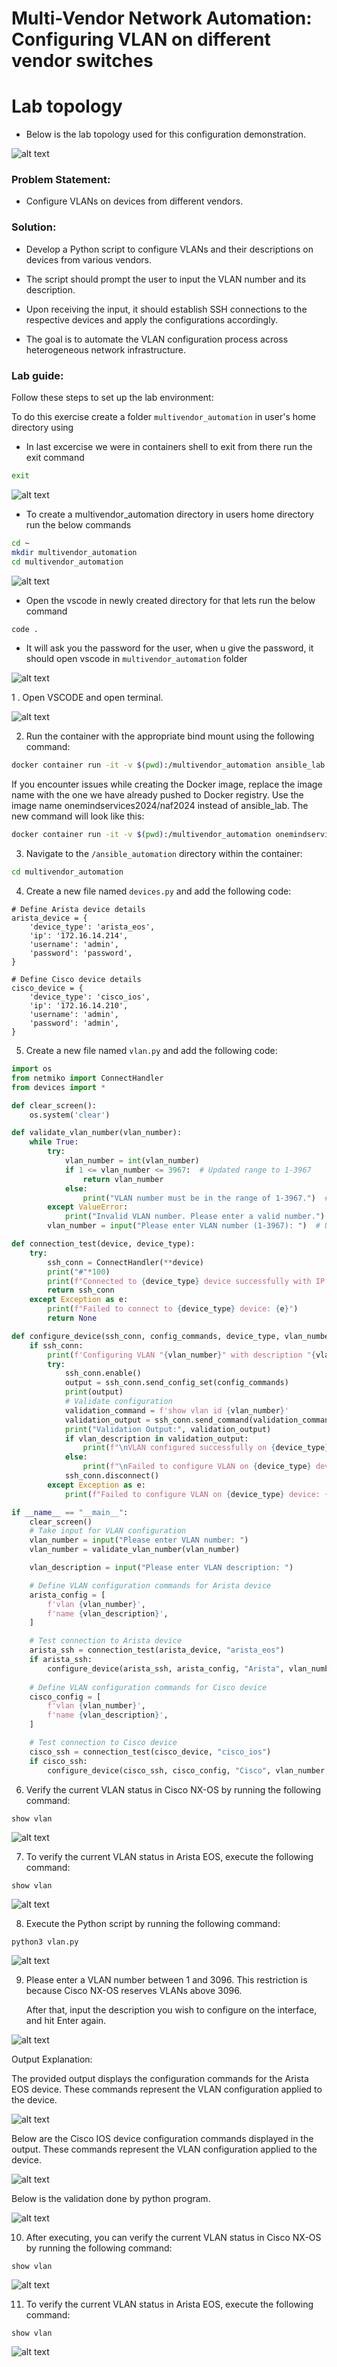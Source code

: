 # Multi-Vendor Network Automation: Configuring VLAN on different vendor switches

# Lab topology
* Below is the lab topology used for this configuration demonstration.


![alt text](./assets/image.png)

### Problem Statement:
* Configure VLANs on devices from different vendors.

### Solution:
* Develop a Python script to configure VLANs and their descriptions on devices from various vendors.

* The script should prompt the user to input the VLAN number and its description.

* Upon receiving the input, it should establish SSH connections to the respective devices and apply the configurations accordingly.

* The goal is to automate the VLAN configuration process across heterogeneous network infrastructure.


### Lab guide:
Follow these steps to set up the lab environment:

To do this exercise create a folder `multivendor_automation` in user's home directory using
- In last excercise we were in containers shell to exit from there run the exit command
```sh
exit
```
![alt text](./assets/image-38.png)
- To create a multivendor_automation directory in users home directory run the below commands
```sh
cd ~
mkdir multivendor_automation
cd multivendor_automation
```
![alt text](./assets/image-43.png)

- Open the vscode in newly created directory for that lets run the below command
```sh
code .
```

- It will ask you the password for the user, when u give the password, it should open vscode in `multivendor_automation` folder

![alt text](./assets/image-40.png)

1 . Open VSCODE and open terminal.

![alt text](./assets/image-41.png)

2. Run the container with the appropriate bind mount using the following command:

```sh
docker container run -it -v $(pwd):/multivendor_automation ansible_lab
```
If you encounter issues while creating the Docker image, replace the image name with the one we have already pushed to Docker registry. Use the image name onemindservices2024/naf2024 instead of ansible_lab. The new command will look like this:
```sh
docker container run -it -v $(pwd):/multivendor_automation onemindservices2024/naf2024
```

3. Navigate to the `/ansible_automation` directory within the container:

```sh
cd multivendor_automation
```

4. Create a new file named `devices.py` and add the following code:

```inventory
# Define Arista device details
arista_device = {
    'device_type': 'arista_eos',
    'ip': '172.16.14.214',
    'username': 'admin',
    'password': 'password',
}

# Define Cisco device details
cisco_device = {
    'device_type': 'cisco_ios',
    'ip': '172.16.14.210',
    'username': 'admin',
    'password': 'admin',
}
```
5. Create a new file named `vlan.py` and add the following code:

```python
import os
from netmiko import ConnectHandler
from devices import *

def clear_screen():
    os.system('clear')

def validate_vlan_number(vlan_number):
    while True:
        try:
            vlan_number = int(vlan_number)
            if 1 <= vlan_number <= 3967:  # Updated range to 1-3967
                return vlan_number
            else:
                print("VLAN number must be in the range of 1-3967.")  # Updated error message
        except ValueError:
            print("Invalid VLAN number. Please enter a valid number.")
        vlan_number = input("Please enter VLAN number (1-3967): ")  # Updated prompt

def connection_test(device, device_type):
    try:
        ssh_conn = ConnectHandler(**device)
        print("#"*100)
        print(f"Connected to {device_type} device successfully with IP address: {device['ip']}")
        return ssh_conn
    except Exception as e:
        print(f"Failed to connect to {device_type} device: {e}")
        return None

def configure_device(ssh_conn, config_commands, device_type, vlan_number, vlan_description):
    if ssh_conn:
        print(f'Configuring VLAN "{vlan_number}" with description "{vlan_description}" on {device_type} device...')
        try:
            ssh_conn.enable()
            output = ssh_conn.send_config_set(config_commands)
            print(output)
            # Validate configuration
            validation_command = f'show vlan id {vlan_number}'
            validation_output = ssh_conn.send_command(validation_command)
            print("Validation Output:", validation_output)
            if vlan_description in validation_output:
                print(f"\nVLAN configured successfully on {device_type} device.")
            else:
                print(f"\nFailed to configure VLAN on {device_type} device.")
            ssh_conn.disconnect()
        except Exception as e:
            print(f"Failed to configure VLAN on {device_type} device: {e}")

if __name__ == "__main__":
    clear_screen()
    # Take input for VLAN configuration
    vlan_number = input("Please enter VLAN number: ")
    vlan_number = validate_vlan_number(vlan_number)

    vlan_description = input("Please enter VLAN description: ")

    # Define VLAN configuration commands for Arista device
    arista_config = [
        f'vlan {vlan_number}',
        f'name {vlan_description}',
    ]

    # Test connection to Arista device
    arista_ssh = connection_test(arista_device, "arista_eos")
    if arista_ssh:
        configure_device(arista_ssh, arista_config, "Arista", vlan_number, vlan_description)
    
    # Define VLAN configuration commands for Cisco device
    cisco_config = [
        f'vlan {vlan_number}',
        f'name {vlan_description}',
    ]

    # Test connection to Cisco device
    cisco_ssh = connection_test(cisco_device, "cisco_ios")
    if cisco_ssh:
        configure_device(cisco_ssh, cisco_config, "Cisco", vlan_number, vlan_description)
```
6. Verify the current VLAN status in Cisco NX-OS by running the following command:

```code
show vlan
```

![alt text](./assets/image-27.png)

7. To verify the current VLAN status in Arista EOS, execute the following command:
```code
show vlan
```

![alt text](./assets/image-28.png)


8. Execute the Python script by running the following command:
```code
python3 vlan.py
```

![alt text](./assets/image-29.png)

9. Please enter a VLAN number between 1 and 3096. This restriction is because Cisco NX-OS reserves VLANs above 3096.

    After that, input the description you wish to configure on the interface, and hit Enter again.





![alt text](./assets/image-30.png)

Output Explanation:

The provided output displays the configuration commands for the Arista EOS device. These commands represent the VLAN configuration applied to the device.
    
![alt text](./assets/image-31.png)

Below are the Cisco IOS device configuration commands displayed in the output. These commands represent the VLAN configuration applied to the device.

![alt text](./assets/image-32.png)

Below is the validation done by python program.

![alt text](./assets/image-44.png)

10. After executing, you can verify the current VLAN status in Cisco NX-OS by running the following command:
```code
show vlan
```

![alt text](./assets/image-33.png)

11. To verify the current VLAN status in Arista EOS, execute the following command:

```code
show vlan
```
![alt text](./assets/image-34.png)
